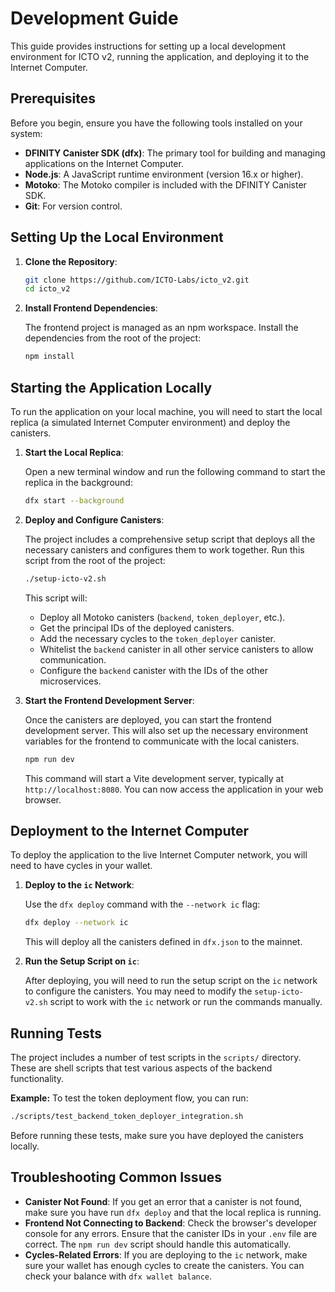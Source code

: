 # Development Guide

This guide provides instructions for setting up a local development environment for ICTO v2, running the application, and deploying it to the Internet Computer.

## Prerequisites

Before you begin, ensure you have the following tools installed on your system:

- **DFINITY Canister SDK (dfx)**: The primary tool for building and managing applications on the Internet Computer.
- **Node.js**: A JavaScript runtime environment (version 16.x or higher).
- **Motoko**: The Motoko compiler is included with the DFINITY Canister SDK.
- **Git**: For version control.

## Setting Up the Local Environment

1.  **Clone the Repository**:

    ```bash
    git clone https://github.com/ICTO-Labs/icto_v2.git
    cd icto_v2
    ```

2.  **Install Frontend Dependencies**:

    The frontend project is managed as an npm workspace. Install the dependencies from the root of the project:

    ```bash
    npm install
    ```

## Starting the Application Locally

To run the application on your local machine, you will need to start the local replica (a simulated Internet Computer environment) and deploy the canisters.

1.  **Start the Local Replica**:

    Open a new terminal window and run the following command to start the replica in the background:

    ```bash
    dfx start --background
    ```

2.  **Deploy and Configure Canisters**:

    The project includes a comprehensive setup script that deploys all the necessary canisters and configures them to work together. Run this script from the root of the project:

    ```bash
    ./setup-icto-v2.sh
    ```

    This script will:
    - Deploy all Motoko canisters (`backend`, `token_deployer`, etc.).
    - Get the principal IDs of the deployed canisters.
    - Add the necessary cycles to the `token_deployer` canister.
    - Whitelist the `backend` canister in all other service canisters to allow communication.
    - Configure the `backend` canister with the IDs of the other microservices.

3.  **Start the Frontend Development Server**:

    Once the canisters are deployed, you can start the frontend development server. This will also set up the necessary environment variables for the frontend to communicate with the local canisters.

    ```bash
    npm run dev
    ```

    This command will start a Vite development server, typically at `http://localhost:8080`. You can now access the application in your web browser.

## Deployment to the Internet Computer

To deploy the application to the live Internet Computer network, you will need to have cycles in your wallet.

1.  **Deploy to the `ic` Network**:

    Use the `dfx deploy` command with the `--network ic` flag:

    ```bash
    dfx deploy --network ic
    ```

    This will deploy all the canisters defined in `dfx.json` to the mainnet.

2.  **Run the Setup Script on `ic`**:

    After deploying, you will need to run the setup script on the `ic` network to configure the canisters. You may need to modify the `setup-icto-v2.sh` script to work with the `ic` network or run the commands manually.

## Running Tests

The project includes a number of test scripts in the `scripts/` directory. These are shell scripts that test various aspects of the backend functionality.

**Example:** To test the token deployment flow, you can run:

```bash
./scripts/test_backend_token_deployer_integration.sh
```

Before running these tests, make sure you have deployed the canisters locally.

## Troubleshooting Common Issues

- **Canister Not Found**: If you get an error that a canister is not found, make sure you have run `dfx deploy` and that the local replica is running.
- **Frontend Not Connecting to Backend**: Check the browser's developer console for any errors. Ensure that the canister IDs in your `.env` file are correct. The `npm run dev` script should handle this automatically.
- **Cycles-Related Errors**: If you are deploying to the `ic` network, make sure your wallet has enough cycles to create the canisters. You can check your balance with `dfx wallet balance`.
